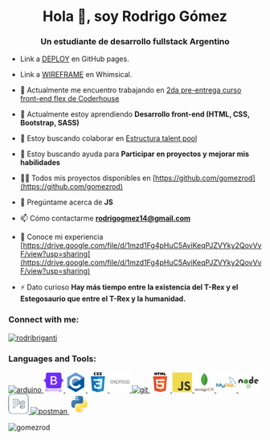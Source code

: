 <h1 align="center">Hola 👋, soy Rodrigo Gómez</h1>
<h3 align="center">Un estudiante de desarrollo fullstack Argentino</h3>

- Link a [DEPLOY](https://gomezrod.github.io/preEntrega3GomezRodrigo/) en GitHub pages.
- Link a [WIREFRAME](https://whimsical.com/preentrega1gomezrodrigo-X6jHpPeeL4Wfc1UUjE5NPT) en Whimsical.

- 🔭 Actualmente me encuentro trabajando en [2da pre-entrega curso front-end flex de Coderhouse](https://github.com/gomezrod/preEntrega1GomezRodrigo)

- 🌱 Actualmente estoy aprendiendo **Desarrollo front-end (HTML, CSS, Bootstrap, SASS)**

- 👯 Estoy buscando colaborar en [Estructura talent pool](https://github.com/mirandaariel/estructura-talent-pool)

- 🤝 Estoy buscando ayuda para **Participar en proyectos y mejorar mis habilidades**

- 👨‍💻 Todos mis proyectos disponibles en [https://github.com/gomezrod](https://github.com/gomezrod)

- 💬 Pregúntame acerca de **JS**

- 📫 Cómo contactarme **rodrigogmez14@gmail.com**

- 📄 Conoce mi experiencia [https://drive.google.com/file/d/1mzd1Fg4pHuC5AviKeqPJZVYky2QovVvF/view?usp=sharing](https://drive.google.com/file/d/1mzd1Fg4pHuC5AviKeqPJZVYky2QovVvF/view?usp=sharing)

- ⚡ Dato curioso **Hay más tiempo entre la existencia del T-Rex y el Estegosaurio que entre el T-Rex y la humanidad.**

<h3 align="left">Connect with me:</h3>
<p align="left">
<a href="https://instagram.com/rodribriganti" target="blank"><img align="center" src="https://raw.githubusercontent.com/rahuldkjain/github-profile-readme-generator/master/src/images/icons/Social/instagram.svg" alt="rodribriganti" height="30" width="40" /></a>
</p>

<h3 align="left">Languages and Tools:</h3>
<p align="left"> <a href="https://www.arduino.cc/" target="_blank" rel="noreferrer"> <img src="https://cdn.worldvectorlogo.com/logos/arduino-1.svg" alt="arduino" width="40" height="40"/> </a> <a href="https://getbootstrap.com" target="_blank" rel="noreferrer"> <img src="https://raw.githubusercontent.com/devicons/devicon/master/icons/bootstrap/bootstrap-plain-wordmark.svg" alt="bootstrap" width="40" height="40"/> </a> <a href="https://www.cprogramming.com/" target="_blank" rel="noreferrer"> <img src="https://raw.githubusercontent.com/devicons/devicon/master/icons/c/c-original.svg" alt="c" width="40" height="40"/> </a> <a href="https://www.w3schools.com/css/" target="_blank" rel="noreferrer"> <img src="https://raw.githubusercontent.com/devicons/devicon/master/icons/css3/css3-original-wordmark.svg" alt="css3" width="40" height="40"/> </a> <a href="https://expressjs.com" target="_blank" rel="noreferrer"> <img src="https://raw.githubusercontent.com/devicons/devicon/master/icons/express/express-original-wordmark.svg" alt="express" width="40" height="40"/> </a> <a href="https://git-scm.com/" target="_blank" rel="noreferrer"> <img src="https://www.vectorlogo.zone/logos/git-scm/git-scm-icon.svg" alt="git" width="40" height="40"/> </a> <a href="https://www.w3.org/html/" target="_blank" rel="noreferrer"> <img src="https://raw.githubusercontent.com/devicons/devicon/master/icons/html5/html5-original-wordmark.svg" alt="html5" width="40" height="40"/> </a> <a href="https://developer.mozilla.org/en-US/docs/Web/JavaScript" target="_blank" rel="noreferrer"> <img src="https://raw.githubusercontent.com/devicons/devicon/master/icons/javascript/javascript-original.svg" alt="javascript" width="40" height="40"/> </a> <a href="https://www.mongodb.com/" target="_blank" rel="noreferrer"> <img src="https://raw.githubusercontent.com/devicons/devicon/master/icons/mongodb/mongodb-original-wordmark.svg" alt="mongodb" width="40" height="40"/> </a> <a href="https://www.mysql.com/" target="_blank" rel="noreferrer"> <img src="https://raw.githubusercontent.com/devicons/devicon/master/icons/mysql/mysql-original-wordmark.svg" alt="mysql" width="40" height="40"/> </a> <a href="https://nodejs.org" target="_blank" rel="noreferrer"> <img src="https://raw.githubusercontent.com/devicons/devicon/master/icons/nodejs/nodejs-original-wordmark.svg" alt="nodejs" width="40" height="40"/> </a> <a href="https://www.photoshop.com/en" target="_blank" rel="noreferrer"> <img src="https://raw.githubusercontent.com/devicons/devicon/master/icons/photoshop/photoshop-line.svg" alt="photoshop" width="40" height="40"/> </a> <a href="https://postman.com" target="_blank" rel="noreferrer"> <img src="https://www.vectorlogo.zone/logos/getpostman/getpostman-icon.svg" alt="postman" width="40" height="40"/> </a> <a href="https://www.python.org" target="_blank" rel="noreferrer"> <img src="https://raw.githubusercontent.com/devicons/devicon/master/icons/python/python-original.svg" alt="python" width="40" height="40"/> </a> </p>

<p><img align="center" src="https://github-readme-stats.vercel.app/api/top-langs?username=gomezrod&show_icons=true&locale=en&layout=compact" alt="gomezrod" /></p>
